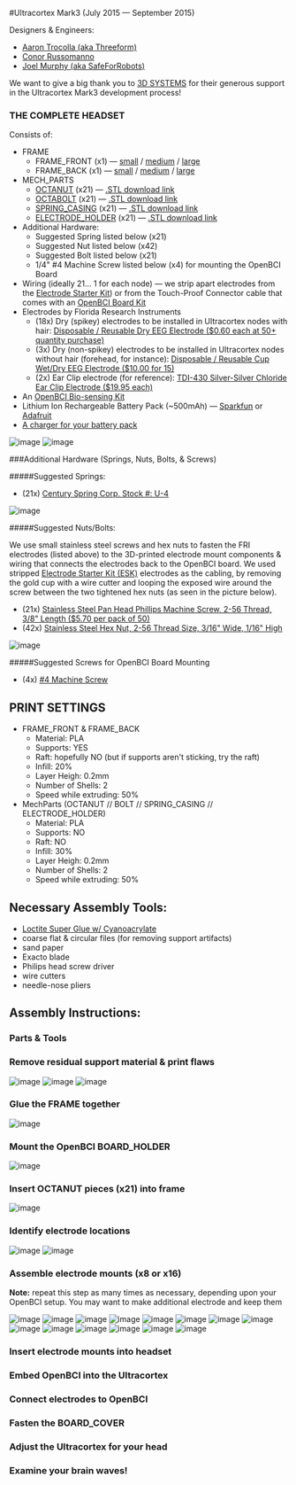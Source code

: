 #Ultracortex Mark3
(July 2015 — September 2015)

Designers & Engineers:

* [Aaron Trocolla (aka Threeform)](http://threeformfashion.com/)
* [Conor Russomanno](https://twitter.com/russomanno15)
* [Joel Murphy (aka SafeForRobots)](https://twitter.com/safeforrobots)

We want to give a big thank you to [3D SYSTEMS](http://www.3dsystems.com/) for their generous support in the Ultracortex Mark3 development process!


### THE COMPLETE HEADSET

Consists of:

* FRAME
	* FRAME_FRONT (x1) — [small](https://github.com/OpenBCI/Ultracortex/raw/master/Mark_3/STLs/FRAME/small/FRONT_small.stl) / [medium](https://github.com/OpenBCI/Ultracortex/raw/master/Mark_3/STLs/FRAME/medium/FRONT_medium.stl) / [large](https://github.com/OpenBCI/Ultracortex/raw/master/Mark_3/STLs/FRAME/large/FRONT_large.stl)
	* FRAME_BACK (x1) — [small](https://github.com/OpenBCI/Ultracortex/raw/master/Mark_3/STLs/FRAME/small/BACK_small.stl) / [medium](https://github.com/OpenBCI/Ultracortex/raw/master/Mark_3/STLs/FRAME/medium/BACK_medium.stl) / [large](https://github.com/OpenBCI/Ultracortex/raw/master/Mark_3/STLs/FRAME/large/BACK_large.stl)
* MECH_PARTS
	* [OCTANUT](https://github.com/OpenBCI/Ultracortex/blob/master/Mark_3/STLs/MECH_PARTS/OCTANUT.stl) (x21) — [.STL download link](https://github.com/OpenBCI/Ultracortex/raw/master/Mark_3/STLs/MECH_PARTS/OCTANUT.stl)
	* [OCTABOLT](https://github.com/OpenBCI/Ultracortex/blob/master/Mark_3/STLs/MECH_PARTS/OCTABOLT.stl) (x21) — [.STL download link](https://github.com/OpenBCI/Ultracortex/raw/master/Mark_3/STLs/MECH_PARTS/OCTABOLT.stl)
	* [SPRING_CASING](https://github.com/OpenBCI/Ultracortex/blob/master/Mark_3/STLs/MECH_PARTS/SPRING_CASING.stl) (x21) — [.STL download link](https://github.com/OpenBCI/Ultracortex/raw/master/Mark_3/STLs/MECH_PARTS/SPRING_CASING.stl)
	* [ELECTRODE_HOLDER](https://github.com/OpenBCI/Ultracortex/blob/master/Mark_3/STLs/MECH_PARTS/ELECTRODE_HOLDER.stl) (x21) — [.STL download link](https://github.com/OpenBCI/Ultracortex/raw/master/Mark_3/STLs/MECH_PARTS/ELECTRODE_HOLDER.stl)
* Additional Hardware:
	* Suggested Spring listed below (x21)
	* Suggested Nut listed below (x42)
	* Suggested Bolt listed below (x21)
	* 1/4" #4 Machine Screw listed below (x4) for mounting the OpenBCI Board
* Wiring (ideally 21... 1 for each node) — we strip apart electrodes from the [Electrode Starter Kit](http://openbci.myshopify.com/collections/frontpage/products/openbci-electrode-starter-kit)) or from the Touch-Proof Connector cable that comes with an [OpenBCI Board Kit](http://openbci.myshopify.com/collections/frontpage/products/openbci-32-bit-board-kit)
* Electrodes by Florida Research Instruments
	* (18x) Dry (spikey) electrodes to be installed in Ultracortex nodes with hair: [Disposable / Reusable Dry EEG Electrode ($0.60 each at 50+ quantity purchase) ](http://fri-fl-shop.com/product/tde-200/)
	* (3x) Dry (non-spikey) electrodes to be installed in Ultracortex nodes without hair (forehead, for instance): [Disposable / Reusable Cup Wet/Dry EEG Electrode ($10.00 for 15) ](http://fri-fl-shop.com/product/disposable-reusable-dry-eeg-electrode-quantity-of-15-tde-200a1/)
	* (2x) Ear Clip electrode (for reference): [TDI-430 Silver-Silver Chloride Ear Clip Electrode ($19.95 each)](http://fri-fl-shop.com/product/td-430-silver-disc-electrode-ear-clip/)
* An [OpenBCI Bio-sensing Kit](http://openbci.myshopify.com/collections/frontpage/products/openbci-32-bit-board-kit)
* Lithium Ion Rechargeable Battery Pack (~500mAh) — [Sparkfun](https://www.sparkfun.com/products/10718) or [Adafruit](http://www.adafruit.com/products/1578)
* [A charger for your battery pack](https://www.adafruit.com/products/1304)

![image](image_assets/FRAME.jpg) 
![image](image_assets/MechParts.jpg) 

###Additional Hardware (Springs, Nuts, Bolts, & Screws)

#####Suggested Springs: 
* (21x) [Century Spring Corp. Stock #: U-4](http://www.centuryspring.com/Store/globalresults.php)

![image](image_assets/SPRING.jpg)

#####Suggested Nuts/Bolts:

We use small stainless steel screws and hex nuts to fasten the FRI electrodes (listed above) to the 3D-printed electrode mount components &  wiring that connects the electrodes back to the OpenBCI board. We used stripped [Electrode Starter Kit (ESK)](https://openbci.myshopify.com/collections/frontpage/products/openbci-electrode-starter-kit) electrodes as the cabling, by removing the gold cup with a wire cutter and looping the exposed wire around the screw between the two tightened hex nuts (as seen in the picture below).

* (21x) [Stainless Steel Pan Head Phillips Machine Screw, 2-56 Thread, 3/8" Length ($5.70 per pack of 50)](http://www.mcmaster.com/#91735a017/=xzahfj)
* (42x) [Stainless Steel Hex Nut, 2-56 Thread Size, 3/16" Wide, 1/16" High](http://www.mcmaster.com/#91841a003/=xzahv0)

![image](image_assets/FastenElectrode.jpg)

#####Suggested Screws for OpenBCI Board Mounting

* (4x) [#4 Machine Screw](https://www.pololu.com/product/1960)

## PRINT SETTINGS

* FRAME_FRONT & FRAME_BACK
	* Material: PLA
	* Supports: YES
	* Raft: hopefully NO (but if supports aren't sticking, try the raft)
	* Infill: 20%
	* Layer Heigh: 0.2mm
	* Number of Shells: 2
	* Speed while extruding: 50%
* MechParts (OCTANUT // BOLT // SPRING_CASING // ELECTRODE_HOLDER)
	* Material: PLA
	* Supports: NO
	* Raft: NO
	* Infill: 30%
	* Layer Heigh: 0.2mm
	* Number of Shells: 2
	* Speed while extruding: 50%

## Necessary Assembly Tools:


* [Loctite Super Glue w/ Cyanoacrylate](http://www.amazon.com/Loctite-1365882-20-Gram-Bottle-Professional/dp/B004Y960MU/ref=sr_1_1?s=automotive&ie=UTF8&qid=1440204266&sr=1-1&keywords=loctite+cyanoacrylate&pebp=1440204267936&perid=0HJQ0FB9G4J9SEBQBVGA)
* coarse flat & circular files (for removing support artifacts)
* sand paper
* Exacto blade
* Philips head screw driver
* wire cutters
* needle-nose pliers

## Assembly Instructions:

### Parts & Tools



### Remove residual support material & print flaws

![image](image_assets/cleanup1.JPG)
![image](image_assets/cleanup2.JPG)
![image](image_assets/cleanup3.JPG)

### Glue the FRAME together

![image](image_assets/glueFrame.JPG)

### Mount the OpenBCI BOARD_HOLDER

![image](image_assets/boardMount.JPG)

### Insert OCTANUT pieces (x21) into frame

![image](image_assets/insertOCTANUT.JPG)

### Identify electrode locations

![image](image_assets/SELECT_LOCATION.jpg)
![image](image_assets/OpenBCI_Electrodes.png)

### Assemble electrode mounts (x8 or x16)
**Note:** repeat this step as many times as necessary, depending upon your OpenBCI setup. You may want to make additional electrode  and keep them 

![image](image_assets/Hardware_Parts.JPG)
![image](image_assets/MechParts.JPG)
![image](image_assets/insertTrode.JPG)
![image](image_assets/fastenNut1.JPG)
![image](image_assets/twistWire.JPG)
![image](image_assets/twistWire2.JPG)
![image](image_assets/fastenNut2.JPG)
![image](image_assets/connectCasing.JPG)
![image](image_assets/glue.JPG)
![image](image_assets/glueCasing.JPG)
![image](image_assets/sand.JPG)
![image](image_assets/fullPart.JPG)
![image](image_assets/completedPart.JPG)
![image](image_assets/MechParts.gif)

### Insert electrode mounts into headset



### Embed OpenBCI into the Ultracortex



### Connect electrodes to OpenBCI



### Fasten the BOARD_COVER



### Adjust the Ultracortex for your head



### Examine your brain waves!





